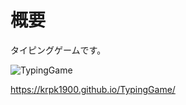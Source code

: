 # 概要
タイピングゲームです。

![TypingGame](https://user-images.githubusercontent.com/72296262/106684887-a4788500-660a-11eb-91f0-5a1395dda56e.gif)

https://krpk1900.github.io/TypingGame/

